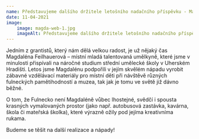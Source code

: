 ```yaml
---
name: Představujeme dalšího držitele letošního nadačního příspěvku - Magdalénu Feilhauerovou!
date: 11-04-2021
image:
    image: magda-web-1.jpg
    imageAlt: Představujeme dalšího držitele letošního nadačního příspěvku - Magdalénu Feilhauerovou!
---
```

Jedním z grantistů, který nám dělá velkou radost, je už nějaký čas Magdaléna Feilhauerová &#8211; místní mladá talentovaná umělkyně, které jsme v minulosti přispívali na náročné studium střední umělecké školy v Uherském Hradišti. Letos jsme Magdalénu podpořili v jejím skvělém nápadu vyrobit zábavné vzdělávací materiály pro místní děti při návštěvě různých fulneckých pamětihodností a muzea, tak jak je tomu ve světě již dávno běžné.

O tom, že Fulnecko není Magdaléně vůbec lhostejné, svědčí i spousta krasných vymalovaných prostor (jako např. autobusová zastávka, kavárna, škola či mateřská školka), které výrazně ožily pod jejíma kreativníma rukama.

Budeme se těšit na další realizace a nápady!
